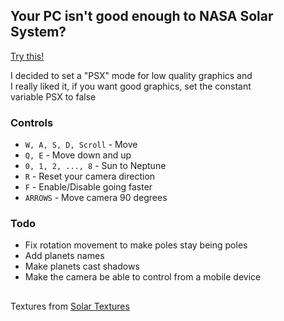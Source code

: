 ## Your PC isn't good enough to NASA Solar System?  
[Try this!](https://alaanvv.github.io/Solar-System-3D/)  
  
I decided to set a "PSX" mode for low quality graphics and  
I really liked it, if you want good graphics, set the constant  
variable PSX to false  

### Controls

 - `W, A, S, D, Scroll` - Move
 - `Q, E` - Move down and up
 - `0, 1, 2, ..., 8` - Sun to Neptune
 - `R` - Reset your camera direction
 - `F` - Enable/Disable going faster
 - `ARROWS` - Move camera 90 degrees
 
 ### Todo
 
- Fix rotation movement to make poles stay being poles
- Add planets names
- Make planets cast shadows
- Make the camera be able to control from a mobile device

##

Textures from [Solar Textures](https://www.solarsystemscope.com/textures/)

